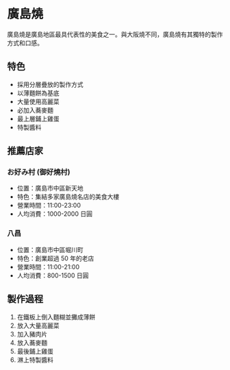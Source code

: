 # 廣島燒

廣島燒是廣島地區最具代表性的美食之一。與大阪燒不同，廣島燒有其獨特的製作方式和口感。

## 特色

- 採用分層疊放的製作方式
- 以薄麵餅為基底
- 大量使用高麗菜
- 必加入蕎麥麵
- 最上層鋪上雞蛋
- 特製醬料

## 推薦店家

### お好み村 (御好燒村)

- 位置：廣島市中區新天地
- 特色：集結多家廣島燒名店的美食大樓
- 營業時間：11:00-23:00
- 人均消費：1000-2000 日圓

### 八昌

- 位置：廣島市中區堀川町
- 特色：創業超過 50 年的老店
- 營業時間：11:00-21:00
- 人均消費：800-1500 日圓

## 製作過程

1. 在鐵板上倒入麵糊並攤成薄餅
2. 放入大量高麗菜
3. 加入豬肉片
4. 放入蕎麥麵
5. 最後鋪上雞蛋
6. 淋上特製醬料
